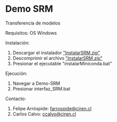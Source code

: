 # Demo SRM
 Transferencia de modelos
 
 Requisitos:
 OS Windows 

 Instalación:
 1. Descargar el instalador ["InstalarSRM.zip"](https://github.com/ccalvocm/Demo-SRM/raw/main/InstalarSRM.zip)
 2. Descomprimir el archivo ["InstalarSRM.zip"](https://github.com/ccalvocm/Demo-SRM/raw/main/InstalarSRM.zip)
 3. Presionar el ejecutable "instalarMiniconda.bat"

 Ejecución:
 1. Navegar a Demo-SRM
 2. Presionar interfaz_SRM.bat

 Contacto:
 1. Felipe Arróspide: farrospide@ciren.cl
 2. Carlos Calvo: ccalvo@ciren.cl
